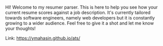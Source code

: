 HI! Welcome to my resumer parser. This is here to help you see how your current resume scores against a job description. It's currently tailored towards software engineers, namely web developers but it is constantly growing to a wider audience. Feel free to give it a shot and let me know your thoughts!

Link: https://ymahasin.github.io/ats/
